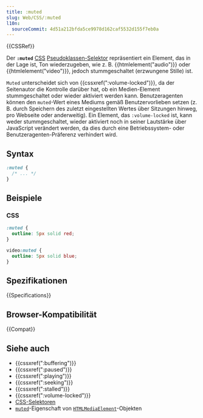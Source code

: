 ```yaml
---
title: :muted
slug: Web/CSS/:muted
l10n:
  sourceCommit: 4d51a212bfda5ce9978d162caf5532d155f7eb0a
---
```


{{CSSRef}}

Der **`:muted`** [CSS](/de/docs/Web/CSS) [Pseudoklassen-Selektor](/de/docs/Web/CSS/Pseudo-classes) repräsentiert ein Element, das in der Lage ist, Ton wiederzugeben, wie z. B. {{htmlelement("audio")}} oder {{htmlelement("video")}}, jedoch stummgeschaltet (erzwungene Stille) ist.

`Muted` unterscheidet sich von {{cssxref(":volume-locked")}}, da der Seitenautor die Kontrolle darüber hat, ob ein Medien-Element stummgeschaltet oder wieder aktiviert werden kann. Benutzeragenten können den `muted`-Wert eines Mediums gemäß Benutzervorlieben setzen (z. B. durch Speichern des zuletzt eingestellten Wertes über Sitzungen hinweg, pro Webseite oder anderweitig). Ein Element, das `:volume-locked` ist, kann weder stummgeschaltet, wieder aktiviert noch in seiner Lautstärke über JavaScript verändert werden, da dies durch eine Betriebssystem- oder Benutzeragenten-Präferenz verhindert wird.

## Syntax

```css
:muted {
  /* ... */
}
```

## Beispiele

### CSS

```css
:muted {
  outline: 5px solid red;
}

video:muted {
  outline: 5px solid blue;
}
```

## Spezifikationen

{{Specifications}}

## Browser-Kompatibilität

{{Compat}}

## Siehe auch

- {{cssxref(":buffering")}}
- {{cssxref(":paused")}}
- {{cssxref(":playing")}}
- {{cssxref(":seeking")}}
- {{cssxref(":stalled")}}
- {{cssxref(":volume-locked")}}
- [CSS-Selektoren](/de/docs/Web/CSS/CSS_selectors)
- [`muted`](/de/docs/Web/API/HTMLMediaElement/muted)-Eigenschaft von [`HTMLMediaElement`](/de/docs/Web/API/HTMLMediaElement)-Objekten
